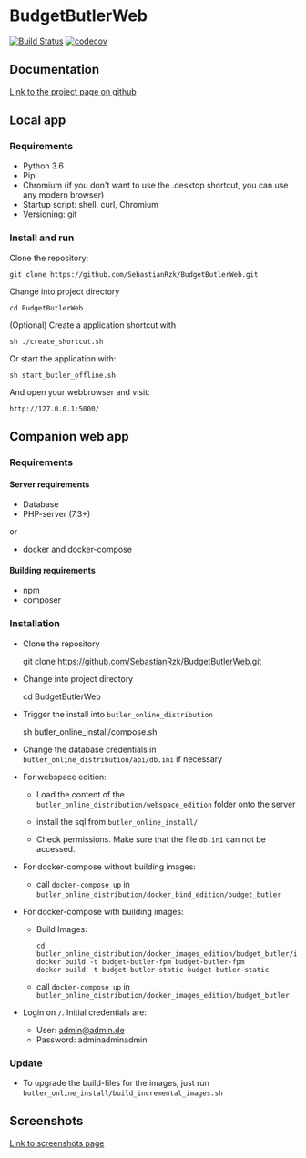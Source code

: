 # BudgetButlerWeb

[![Build Status](https://travis-ci.org/SebastianRzk/BudgetButlerWeb.svg?branch=master)](https://travis-ci.org/SebastianRzk/BudgetButlerWeb) [![codecov](https://codecov.io/gh/SebastianRzk/BudgetButlerWeb/branch/master/graph/badge.svg)](https://codecov.io/gh/SebastianRzk/BudgetButlerWeb)

## Documentation

[Link to the project page on github](https://SebastianRzk.github.io/BudgetButlerWeb/)

## Local app
### Requirements

* Python 3.6
* Pip
* Chromium (if you don't want to use the .desktop shortcut, you can use any modern browser)
* Startup script: shell, curl, Chromium
* Versioning: git

### Install and run 
Clone the repository:

	git clone https://github.com/SebastianRzk/BudgetButlerWeb.git

Change into project directory

	cd BudgetButlerWeb

(Optional) Create a application shortcut with

	sh ./create_shortcut.sh

Or start the application with:

	sh start_butler_offline.sh

And open your webbrowser and visit:

	http://127.0.0.1:5000/


## Companion web app

### Requirements

#### Server requirements

* Database
* PHP-server (7.3+)

or

* docker and docker-compose

#### Building requirements

* npm
* composer

### Installation

* Clone the repository

	git clone https://github.com/SebastianRzk/BudgetButlerWeb.git

* Change into project directory

	cd BudgetButlerWeb

* Trigger the install into `butler_online_distribution`

	sh butler_online_install/compose.sh

* Change the database credentials in `butler_online_distribution/api/db.ini` if necessary

* For webspace edition:

    * Load the content of the `butler_online_distribution/webspace_edition` folder onto the server

    * install the sql from `butler_online_install/`

    * Check permissions. Make sure that the file `db.ini` can not be accessed.

* For docker-compose without building images:

    * call `docker-compose up` in `butler_online_distribution/docker_bind_edition/budget_butler`

* For docker-compose with building images:

  * Build Images:
     
        cd butler_online_distribution/docker_images_edition/budget_butler/images/
        docker build -t budget-butler-fpm budget-butler-fpm
        docker build -t budget-butler-static budget-butler-static
    
  * call `docker-compose up` in `butler_online_distribution/docker_images_edition/budget_butler`

* Login on `/`. Initial credentials are:
    * User: admin@admin.de 
    * Password: adminadminadmin

### Update

* To upgrade the build-files for the images, just run `butler_online_install/build_incremental_images.sh`

## Screenshots
[Link to screenshots page](docs/screenshots.md)


